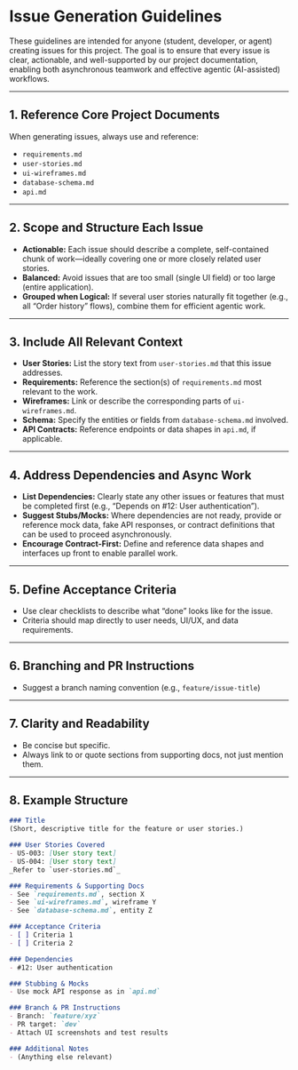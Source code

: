 # Issue Generation Guidelines

These guidelines are intended for anyone (student, developer, or agent) creating issues for this project. The goal is to ensure that every issue is clear, actionable, and well-supported by our project documentation, enabling both asynchronous teamwork and effective agentic (AI-assisted) workflows.

---

## 1. Reference Core Project Documents

When generating issues, always use and reference:
- `requirements.md`
- `user-stories.md`
- `ui-wireframes.md`
- `database-schema.md`
- `api.md`

---

## 2. Scope and Structure Each Issue

- **Actionable:** Each issue should describe a complete, self-contained chunk of work—ideally covering one or more closely related user stories.
- **Balanced:** Avoid issues that are too small (single UI field) or too large (entire application).
- **Grouped when Logical:** If several user stories naturally fit together (e.g., all “Order history” flows), combine them for efficient agentic work.

---

## 3. Include All Relevant Context

- **User Stories:** List the story text from `user-stories.md` that this issue addresses.
- **Requirements:** Reference the section(s) of `requirements.md` most relevant to the work.
- **Wireframes:** Link or describe the corresponding parts of `ui-wireframes.md`.
- **Schema:** Specify the entities or fields from `database-schema.md` involved.
- **API Contracts:** Reference endpoints or data shapes in `api.md`, if applicable.

---

## 4. Address Dependencies and Async Work

- **List Dependencies:** Clearly state any other issues or features that must be completed first (e.g., “Depends on #12: User authentication”).
- **Suggest Stubs/Mocks:** Where dependencies are not ready, provide or reference mock data, fake API responses, or contract definitions that can be used to proceed asynchronously.
- **Encourage Contract-First:** Define and reference data shapes and interfaces up front to enable parallel work.

---

## 5. Define Acceptance Criteria

- Use clear checklists to describe what “done” looks like for the issue.
- Criteria should map directly to user needs, UI/UX, and data requirements.

---

## 6. Branching and PR Instructions

- Suggest a branch naming convention (e.g., `feature/issue-title`)

---

## 7. Clarity and Readability

- Be concise but specific.
- Always link to or quote sections from supporting docs, not just mention them.

---

## 8. Example Structure

```markdown
### Title
(Short, descriptive title for the feature or user stories.)

### User Stories Covered
- US-003: [User story text]
- US-004: [User story text]
_Refer to `user-stories.md`_

### Requirements & Supporting Docs
- See `requirements.md`, section X
- See `ui-wireframes.md`, wireframe Y
- See `database-schema.md`, entity Z

### Acceptance Criteria
- [ ] Criteria 1
- [ ] Criteria 2

### Dependencies
- #12: User authentication

### Stubbing & Mocks
- Use mock API response as in `api.md`

### Branch & PR Instructions
- Branch: `feature/xyz`
- PR target: `dev`
- Attach UI screenshots and test results

### Additional Notes
- (Anything else relevant)

